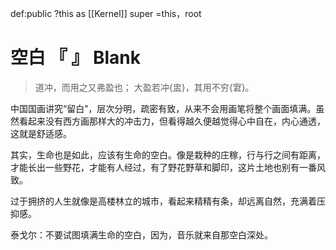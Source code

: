 def:public ?this as [[Kernel]] super =this，root




# 空白 『  』 Blank

> 道冲，而用之又弗盈也；
> 大盈若冲{盅}，其用不穷{宭}。

中国国画讲究“留白”，层次分明，疏密有致，从来不会用画笔将整个画面填满。虽然看起来没有西方画那样大的冲击力，但看得越久便越觉得心中自在，内心通透，这就是舒适感。

其实，生命也是如此，应该有生命的空白。像是栽种的庄稼，行与行之间有距离，才能长出一些野花，才能有人经过，有了野花野草和脚印，这片土地也别有一番风致。

过于拥挤的人生就像是高楼林立的城市，看起来精精有条，却远离自然，充满着压抑感。

泰戈尔：不要试图填满生命的空白，因为，音乐就来自那空白深处。
